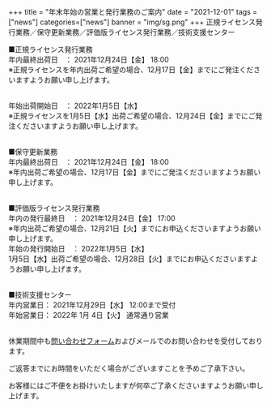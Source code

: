 +++
title = "年末年始の営業と発行業務のご案内"
date = "2021-12-01"
tags = ["news"]
categories=["news"]
banner = "img/sg.png"
+++
正規ライセンス発行業務／保守更新業務／評価版ライセンス発行業務／技術支援センター


<!--more-->


■正規ライセンス発行業務<br>
年内最終出荷日　： 2021年12月24日【金】  18:00<br>
※正規ライセンスを年内出荷ご希望の場合、12月17日【金】までにご発注くださいますようお願い申し上げます。<br><br>

年始出荷開始日　： 2022年1月5日【水】 <br>
※正規ライセンスを1月5日【水】出荷ご希望の場合、12月24日【金】までにご発注くださいますようお願い申し上げます。　<br><br>

■保守更新業務<br>
年内最終出荷日　： 2021年12月24日【金】  18:00　<br>
※年内出荷ご希望の場合、12月17日【金】までにご発注くださいますようお願い申し上げます。<br><br>

■評価版ライセンス発行業務<br>
年内の発行最終日　： 2021年12月24日【金】  17:00<br>
※年内出荷ご希望の場合、12月21日【火】までにお申込くださいますようお願い申し上げます。<br>
年始の発行開始日　： 2022年1月5日【水】 <br>
1月5日【水】出荷ご希望の場合、12月28日【火】までにお申込くださいますようお願い申し上げます。<br><br>

■技術支援センター <br>
年内営業日： 2021年12月29日【水】  12:00まで受付<br>
年始営業日： 2022年 1月 4日【火】  通常通り営業<br><br>



休業期間中も<a href="https://www.kitasp.com/contact/" target="_blank">問い合わせフォーム</a>およびメールでのお問い合わせを受付しております。

ご返答までにお時間をいただく場合がございますことを予めご了承下さい。

お客様にはご不便をお掛けいたしますが何卒ご了承くださいますようお願い申し上げます。


